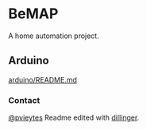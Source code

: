 # BeMAP
A home automation project.

## Arduino
[arduino/README.md][ard]



### Contact
[@pvieytes][github_profile]
Readme edited with [dillinger][dill].

[dill]: <http://dillinger.io/>
[github_profile]: <https://github.com/pvieytes>
[ard]: <https://github.com/bemap/bemap/blob/master/arduino/README.md>